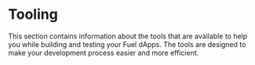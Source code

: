 # Tooling

This section contains information about the tools that are available to help you while building and testing your Fuel dApps. The tools are designed to make your development process easier and more efficient.